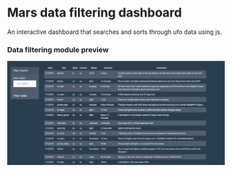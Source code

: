 # Mars data filtering dashboard

An interactive dashboard that searches and sorts through ufo data using js.

### Data filtering module preview

![Dashboard](https://raw.githubusercontent.com/Nyalon/javascript-challenge/master/ufo-level-1/static/images/dashboard.png)
